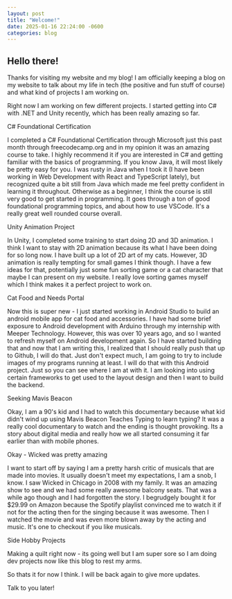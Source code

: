 ```yaml
---
layout: post
title: "Welcome!"
date: 2025-01-16 22:24:00 -0600
categories: blog
---
```


## Hello there!

Thanks for visiting my website and my blog! I am officially keeping a blog on my website to talk about my life in tech (the positive and fun stuff of course) and what kind of projects I am working on. 

Right now I am working on few different projects. I started getting into C# with .NET and Unity recently, which has been really amazing so far. 



C# Foundational Certification 

I completed a C# Foundational Certification through Microsoft just this past month through freecodecamp.org and in my opinion it was an amazing course to take. I highly recommend it if you are interested in C# and getting familiar with the basics of programming. If you know Java, it will most likely be pretty easy for you. I was rusty in Java when I took it (I have been working in Web Development with React and TypeScript lately), but recognized quite a bit still from Java which made me feel pretty confident in learning it throughout. Otherwise as a beginner, I think the course is still very good to get started in programming. It goes through a ton of good foundational programming topics, and about how to use VSCode. It's a really great well rounded course overall. 

Unity Animation Project

In Unity, I completed some training to start doing 2D and 3D animation. I think I want to stay with 2D animation because its what I have been doing for so long now. I have built up a lot of 2D art of my cats. However, 3D animation is really tempting for small games I think though. I have a few ideas for that, potentially just some fun sorting game or a cat character that maybe I can present on my website. I really love sorting games myself which I think makes it a perfect project to work on.

Cat Food and Needs Portal

Now this is super new - I just started working in Android Studio to build an android mobile app for cat food and accessories. I have had some brief exposure to Android development with Arduino through my internship with Meeper Technology. However, this was over 10 years ago, and so I wanted to refresh myself on Android development again. So I have started building that and now that I am writing this, I realized that I should really push that up to Github, I will do that. Just don't expect much, I am going to try to include images of my programs running at least. I will do that with this Android project. Just so you can see where I am at with it. I am looking into using certain frameworks to get used to the layout design and then I want to build the backend.

Seeking Mavis Beacon

Okay, I am a 90's kid and I had to watch this documentary because what kid didn't wind up using Mavis Beacon Teaches Typing to learn typing? It was a really cool documentary to watch and the ending is thought provoking. Its a story about digital media and really how we all started consuming it far earlier than with mobile phones. 

Okay - Wicked was pretty amazing

I want to start off by saying I am a pretty harsh critic of musicals that are made into movies. It usually doesn't meet my expectations, I am a snob, I know. I saw Wicked in Chicago in 2008 with my family. It was an amazing show to see and we had some really awesome balcony seats. That was a while ago though and I had forgotten the story. I begrudgely bought it for $29.99 on Amazon because the Spotify playlist convinced me to watch it if not for the acting then for the singing because it was awesome. Then I watched the movie and was even more blown away by the acting and music. It's one to checkout if you like musicals.

Side Hobby Projects

Making a quilt right now - its going well but I am super sore so I am doing dev projects now like this blog to rest my arms.



So thats it for now I think. I will be back again to give more updates. 

Talk to you later!

